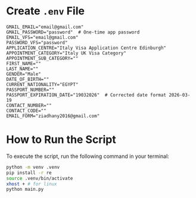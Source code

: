 # Create `.env` File

```env
GMAIL_EMAIL="email@gmail.com"
GMAIL_PASSWORD="password"  # One-time app password
EMAIL_VFS="email@gmail.com"
PASSWORD_VFS="password"
APPLICATION_CENTRE="Italy Visa Application Centre Edinburgh"
APPOINTMENT_CATEGORY="Italy UK Visa Category"
APPOINTMENT_SUB_CATEGORY=""
FIRST_NAME=""
LAST_NAME=""
GENDER="Male"
DATE_OF_BIRTH=""
CURRENT_NATIONALITY="EGYPT"
PASSPORT_NUMBER=""
PASSPORT_EXPIRATION_DATE="19032026"  # Corrected date format 2026-03-19
CONTACT_NUMBER=""
CONTACT_CODE=""
EMAIL_FORM="ziadhany2016@gmail.com"
```

# How to Run the Script

To execute the script, run the following command in your terminal:

```bash
python -m venv .venv 
pip install -r re
source .venv/bin/activate
xhost + # for linux 
python main.py
```
